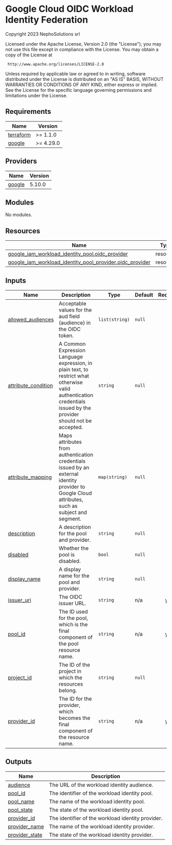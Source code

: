 # Google Cloud OIDC Workload Identity Federation

<!-- BEGINNING OF PRE-COMMIT-TERRAFORM DOCS HOOK -->
Copyright 2023 NephoSolutions srl

Licensed under the Apache License, Version 2.0 (the "License");
you may not use this file except in compliance with the License.
You may obtain a copy of the License at

     http://www.apache.org/licenses/LICENSE-2.0

Unless required by applicable law or agreed to in writing, software
distributed under the License is distributed on an "AS IS" BASIS,
WITHOUT WARRANTIES OR CONDITIONS OF ANY KIND, either express or implied.
See the License for the specific language governing permissions and
limitations under the License.

## Requirements

| Name | Version |
|------|---------|
| <a name="requirement_terraform"></a> [terraform](#requirement\_terraform) | >= 1.1.0 |
| <a name="requirement_google"></a> [google](#requirement\_google) | >= 4.29.0 |

## Providers

| Name | Version |
|------|---------|
| <a name="provider_google"></a> [google](#provider\_google) | 5.10.0 |

## Modules

No modules.

## Resources

| Name | Type |
|------|------|
| [google_iam_workload_identity_pool.oidc_provider](https://registry.terraform.io/providers/hashicorp/google/latest/docs/resources/iam_workload_identity_pool) | resource |
| [google_iam_workload_identity_pool_provider.oidc_provider](https://registry.terraform.io/providers/hashicorp/google/latest/docs/resources/iam_workload_identity_pool_provider) | resource |

## Inputs

| Name | Description | Type | Default | Required |
|------|-------------|------|---------|:--------:|
| <a name="input_allowed_audiences"></a> [allowed\_audiences](#input\_allowed\_audiences) | Acceptable values for the aud field (audience) in the OIDC token. | `list(string)` | `null` | no |
| <a name="input_attribute_condition"></a> [attribute\_condition](#input\_attribute\_condition) | A Common Expression Language expression, in plain text, to restrict what otherwise valid authentication credentials issued by the provider should not be accepted. | `string` | `null` | no |
| <a name="input_attribute_mapping"></a> [attribute\_mapping](#input\_attribute\_mapping) | Maps attributes from authentication credentials issued by an external identity provider to Google Cloud attributes, such as subject and segment. | `map(string)` | `null` | no |
| <a name="input_description"></a> [description](#input\_description) | A description for the pool and provider. | `string` | `null` | no |
| <a name="input_disabled"></a> [disabled](#input\_disabled) | Whether the pool is disabled. | `bool` | `null` | no |
| <a name="input_display_name"></a> [display\_name](#input\_display\_name) | A display name for the pool and provider. | `string` | `null` | no |
| <a name="input_issuer_uri"></a> [issuer\_uri](#input\_issuer\_uri) | The OIDC issuer URL. | `string` | n/a | yes |
| <a name="input_pool_id"></a> [pool\_id](#input\_pool\_id) | The ID used for the pool, which is the final component of the pool resource name. | `string` | n/a | yes |
| <a name="input_project_id"></a> [project\_id](#input\_project\_id) | The ID of the project in which the resources belong. | `string` | `null` | no |
| <a name="input_provider_id"></a> [provider\_id](#input\_provider\_id) | The ID for the provider, which becomes the final component of the resource name. | `string` | n/a | yes |

## Outputs

| Name | Description |
|------|-------------|
| <a name="output_audience"></a> [audience](#output\_audience) | The URL of the workload identity audience. |
| <a name="output_pool_id"></a> [pool\_id](#output\_pool\_id) | The identifier of the workload identity pool. |
| <a name="output_pool_name"></a> [pool\_name](#output\_pool\_name) | The name of the workload identity pool. |
| <a name="output_pool_state"></a> [pool\_state](#output\_pool\_state) | The state of the workload identity pool. |
| <a name="output_provider_id"></a> [provider\_id](#output\_provider\_id) | The identifier of the workload identity provider. |
| <a name="output_provider_name"></a> [provider\_name](#output\_provider\_name) | The name of the workload identity provider. |
| <a name="output_provider_state"></a> [provider\_state](#output\_provider\_state) | The state of the workload identity provider. |
<!-- END OF PRE-COMMIT-TERRAFORM DOCS HOOK -->
